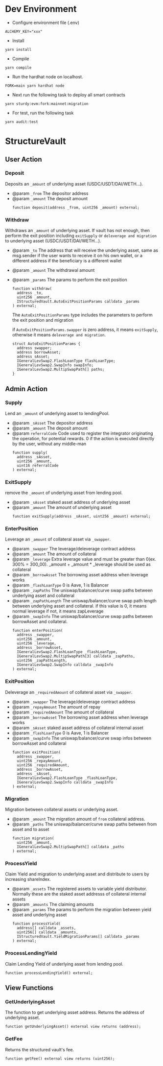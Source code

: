 # Dev Environment
- Configure environment file (.env)
```
ALCHEMY_KEY="xxx"
```

- Install
```
yarn install
```

- Compile
```
yarn compile
```

- Run the hardhat node on localhost.
```
FORK=main yarn hardhat node
```

- Next run the following task to deploy all smart contracts
```
yarn sturdy:evm:fork:mainnet:migration
```

- For test, run the following task 
```
yarn audit:test
```
# StructureVault

## User Action

### Deposit

Deposits an `_amount` of underlying asset (USDC/USDT/DAI/WETH...).

- @param `_from` The depositor address
- @param `_amount` The deposit amount
  ```
  function deposit(address _from, uint256 _amount) external;
  ```

### Withdraw

Withdraws an `_amount` of underlying asset.
If vault has not enough, then perform the exit position including `exitSupply` or `deleverage and migration` to underlying asset (USDC/USDT/DAI/WETH...).

- @param `_to` The address that will receive the underlying asset, same as msg.sender if the user
               wants to receive it on his own wallet, or a different address if the beneficiary is a
               different wallet
- @param `_amount` The withdrawal amount
- @param `_params` The params to perform the exit position
  ```
  function withdraw(
    address _to,
    uint256 _amount,
    IStructuredVault.AutoExitPositionParams calldata _params
  ) external;
  ```
  The `AutoExitPositionParams` type includes the parameters to perform the exit position and migration
  
  if `AutoExitPositionParams.swapper` is zero address, it means `exitSupply`, otherwise it means `deleverage and migration`.
  ```
  struct AutoExitPositionParams {
    address swapper;
    address borrowAsset;
    address sAsset;
    IGeneralLevSwap2.FlashLoanType flashLoanType;
    IGeneralLevSwap2.SwapInfo swapInfo;
    IGeneralLevSwap2.MultipSwapPath[] paths;
  }
  ```

## Admin Action

### Supply

Lend an `_amount` of underlying asset to lendingPool.

- @param `_sAsset` The depositor address
- @param `_amount` The deposit amount
- @param `referralCode` Code used to register the integrator originating the operation, for potential rewards.
                        0 if the action is executed directly by the user, without any middle-man
  ```
  function supply(
    address _sAsset,
    uint256 _amount,
    uint16 referralCode
  ) external;
  ```

### ExitSupply

remove the `_amount` of underlying asset from lending pool.

- @param `_sAsset` staked asset address of underlying asset
- @param `_amount` The amount of underlying asset
  ```
  function exitSupply(address _sAsset, uint256 _amount) external;
  ```

### EnterPosition

Leverage an `_amount` of collateral asset via `_swapper`.

- @param `_swapper` The leverage/deleverage contract address
- @param `_amount` The amount of collateral
- @param `_leverage` Extra leverage value and must be greater than 0(ex. 300% = 300_00).
                    _amount + _amount * _leverage should be used as collateral
- @param `_borrowAsset` The borrowing asset address when leverage works
- @param `_flashLoanType` 0 is Aave, 1 is Balancer
- @param `_zapPaths` The uniswap/balancer/curve swap paths between underlying asset and collateral
- @param `_zapPathLength` The uniswap/balancer/curve swap path length between underlying asset and collateral.
                            if this value is 0, it means normal leverage if not, it means zapLeverage
- @param `_swapInfo` The uniswap/balancer/curve swap paths between borrowAsset and collateral.
  ```
  function enterPosition(
    address _swapper,
    uint256 _amount,
    uint256 _leverage,
    address _borrowAsset,
    IGeneralLevSwap2.FlashLoanType _flashLoanType,
    IGeneralLevSwap2.MultipSwapPath[3] calldata _zapPaths,
    uint256 _zapPathLength,
    IGeneralLevSwap2.SwapInfo calldata _swapInfo
  ) external;
  ```

### ExitPosition

Deleverage an `_requiredAmount` of collateral asset via `_swapper`.

- @param `_swapper` The leverage/deleverage contract address
- @param `_repayAmount` The amount of repay
- @param `_requiredAmount` The amount of collateral
- @param `_borrowAsset` The borrowing asset address when leverage works
- @param `_sAsset` staked asset address of collateral internal asset
- @param `_flashLoanType` 0 is Aave, 1 is Balancer
- @param `_swapInfo` The uniswap/balancer/curve swap infos between borrowAsset and collateral
  ```
  function exitPosition(
    address _swapper,
    uint256 _repayAmount,
    uint256 _requiredAmount,
    address _borrowAsset,
    address _sAsset,
    IGeneralLevSwap2.FlashLoanType _flashLoanType,
    IGeneralLevSwap2.SwapInfo calldata _swapInfo
  ) external;
  ```

### Migration

Migration between collateral assets or underlying asset.

- @param `_amount` The migration amount of `from` collateral address.
- @param `_paths` The uniswap/balancer/curve swap paths between from asset and to asset
  ```
  function migration(
    uint256 _amount,
    IGeneralLevSwap2.MultipSwapPath[] calldata _paths
  ) external;
  ```

### ProcessYield

Claim Yield and migration to underlying asset and distribute to users by increasing shareIndex.

- @param `_assets` The registered assets to variable yield distributor.
                     Normally these are the staked asset addresss of collateral internal assets
- @param `_amounts` The claiming amounts
- @param `_params` The params to perform the migration between yield asset and underlying asset
  ```
  function processYield(
    address[] calldata _assets,
    uint256[] calldata _amounts,
    IStructuredVault.YieldMigrationParams[] calldata _params
  ) external;
  ```

### ProcessLendingYield

Claim Lending Yield of underlying asset from lending pool.

  ```
  function processLendingYield() external;
  ```

## View Functions

### GetUnderlyingAsset

The function to get underlying asset address.
Returns the address of underlying asset.

  ```
  function getUnderlyingAsset() external view returns (address);
  ```

### GetFee

Returns the structured vault's fee.

  ```
  function getFee() external view returns (uint256);
  ```